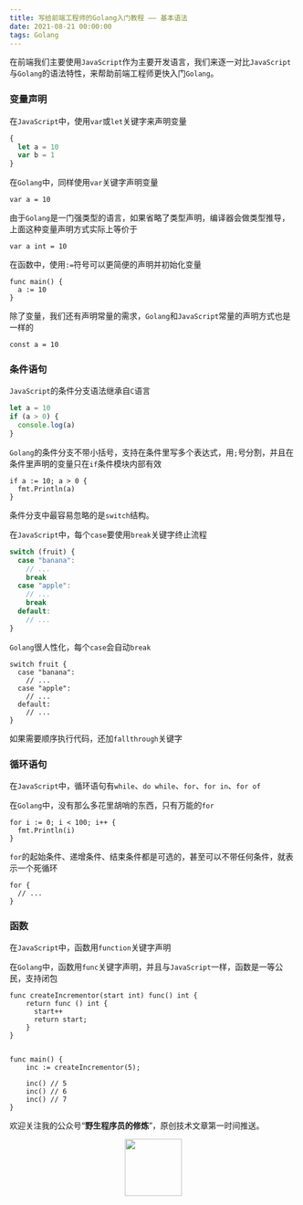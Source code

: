 ```yaml
---
title: 写给前端工程师的Golang入门教程 —— 基本语法
date: 2021-08-21 00:00:00
tags: Golang
---
```

在前端我们主要使用`JavaScript`作为主要开发语言，我们来逐一对比`JavaScript`与`Golang`的语法特性，来帮助前端工程师更快入门`Golang`。

### 变量声明

在`JavaScript`中，使用`var`或`let`关键字来声明变量

```javascript
{
  let a = 10
  var b = 1
}
```

在`Golang`中，同样使用`var`关键字声明变量

```golang
var a = 10
```

由于`Golang`是一门强类型的语言，如果省略了类型声明，编译器会做类型推导，上面这种变量声明方式实际上等价于

```golang
var a int = 10
```

在函数中，使用`:=`符号可以更简便的声明并初始化变量

```golang
func main() {
  a := 10
}
```

除了变量，我们还有声明常量的需求，`Golang`和`JavaScript`常量的声明方式也是一样的

```golang
const a = 10
```

### 条件语句

`JavaScript`的条件分支语法继承自`C`语言

```javascript
let a = 10
if (a > 0) {
  console.log(a)
}
```

`Golang`的条件分支不带小括号，支持在条件里写多个表达式，用`;`号分割，并且在条件里声明的变量只在`if`条件模块内部有效

```golang
if a := 10; a > 0 {
  fmt.Println(a)
}
```

条件分支中最容易忽略的是`switch`结构。

在`JavaScript`中，每个`case`要使用`break`关键字终止流程

```javascript
switch (fruit) {
  case "banana":
    // ...
    break
  case "apple":
    // ...
    break
  default:
    // ...
}
```

`Golang`很人性化，每个`case`会自动`break`

```golang
switch fruit {
  case "banana":
    // ...
  case "apple":
    // ...
  default:
    // ...
}
```
如果需要顺序执行代码，还加`fallthrough`关键字

### 循环语句

在`JavaScript`中，循环语句有`while`、`do while`、`for`、`for in`、`for of`

在`Golang`中，没有那么多花里胡哨的东西，只有万能的`for`

```golang
for i := 0; i < 100; i++ {
  fmt.Println(i)
}
```

`for`的起始条件、递增条件、结束条件都是可选的，甚至可以不带任何条件，就表示一个死循环

```golang
for {
  // ...
}
```

### 函数

在`JavaScript`中，函数用`function`关键字声明

在`Golang`中，函数用`func`关键字声明，并且与`JavaScript`一样，函数是一等公民，支持闭包

```golang
func createIncrementor(start int) func() int {
	return func () int {
	  start++
	  return start;
	}
}
  

func main() {
	inc := createIncrementor(5);
  
	inc() // 5
	inc() // 6
	inc() // 7
}
```


欢迎关注我的公众号“**野生程序员的修炼**”，原创技术文章第一时间推送。

<center>
    <img src="https://gitee.com/noodanee/resource/raw/master/2021/08/13/1628787241618-a4cdaa95-d14e-4422-8851-f616c8f18f04.jpg" style="width: 100px;">
</center>

